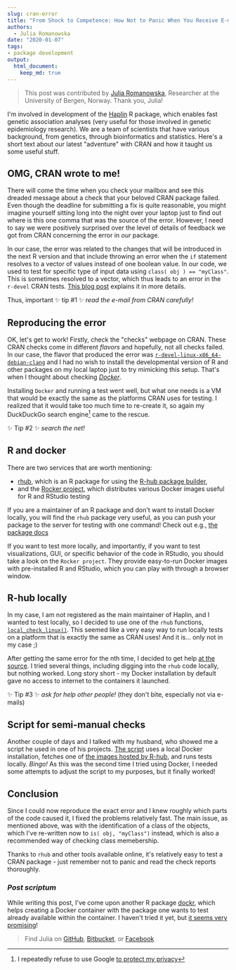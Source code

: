 ```yaml
---
slug: cran-error
title: "From Shock to Competence: How Not to Panic When You Receive E-mail from CRAN about Failed Checks"
authors:
  - Julia Romanowska
date: "2020-01-07"
tags:
- package development
output: 
  html_document:
    keep_md: true
---
```


> This post was contributed by [Julia Romanowska](https://jrom.bitbucket.io/homepage/), Researcher at the University of Bergen, Norway. Thank you, Julia!



<!--
  - how we got to know about it
  - raising an issue on bitbucket(?)
  - installing docker and checking the docs
  - searching for R and docker
  - found r-hub and rocker
  - running r-hub - problems
  - figure out where the problem is (docker images didn't have access to the net)
  - creating a script that runs everything manually, using the image provided by rhub
-->

I'm involved in development of the [Haplin](https://folk.uib.no/gjessing/genetics/software/haplin) R package, which enables fast genetic association analyses (very useful for those involved in genetic epidemiology research). We are a team of scientists that have various background, from genetics, through bioinformatics and statistics. Here's a short text about our latest "adventure" with CRAN and how it taught us some useful stuff.

## OMG, CRAN wrote to me!

There will come the time when you check your mailbox and see this dreaded message about a check that your beloved CRAN package failed. Even though the deadline for submitting a fix is quite reasonable, you might imagine yourself sitting long into the night over your laptop just to find out where is this one comma that was the source of the error. However, I need to say we were positively surprised over the level of details of feedback we got from CRAN concerning the error in _our_ package.

In our case, the error was related to the changes that will be introduced in the next R version and that include throwing an error when the ``if`` statement resolves to a vector of values instead of one boolean value. In our code, we used to test for specific type of input data using ``class( obj ) == "myClass"``. This is sometimes resolved to a vector, which thus leads to an error in the `r-devel` CRAN tests. [This blog post](https://developer.r-project.org/Blog/public/2019/11/09/when-you-think-class.-think-again/index.html) explains it in more details.

Thus, important :sparkles: tip \#1 :sparkles: *read the e-mail from CRAN carefully!*

## Reproducing the error

OK, let's get to work! Firstly, check the "checks" webpage on CRAN. These CRAN checks come in different _flavors_ and hopefully, not all checks failed. In our case, the flavor that produced the error was [`r-devel-linux-x86_64-debian-clang`](https://blog.r-hub.io/2019/04/25/r-devel-linux-x86-64-debian-clang/) and I had no wish to install the developmental version of R and other packages on my local laptop just to try mimicking this setup. That's when I thought about checking [*Docker*](https://www.docker.com/).

Installing `Docker` and running a test went well, but what one needs is a VM that would be exactly the same as the platforms CRAN uses for testing. I realized that it would take too much time to re-create it, so again my DuckDuckGo search engine[^1] came to the rescue.

:sparkles: Tip \#2 :sparkles: *search the net!*

## R and docker

<!-- r-hub and rocker - which is good for what -->
There are two services that are worth mentioning:

- [rhub](https://r-hub.github.io/rhub/), which is an R package for using the [R-hub package builder](https://docs.r-hub.io/#package-builder),
- and the [Rocker project](https://www.rocker-project.org/), which distributes various Docker images useful for R and RStudio testing

If you are a maintainer of an R package and don't want to install Docker locally, you will find the `rhub` package very useful, as you can push your package to the server for testing with one command! Check out e.g., [the package docs](https://r-hub.github.io/rhub/)

If you want to test more locally, and importantly, if you want to test visualizations, GUI, or specific behavior of the code in RStudio, you should take a look on the `Rocker project`. They provide easy-to-run Docker images with pre-installed R and RStudio, which you can play with through a browser window.

## R-hub locally

In my case, I am not registered as the main maintainer of Haplin, and I wanted to test locally, so I decided to use one of the `rhub` functions, [`local_check_linux()`](https://r-hub.github.io/rhub/reference/local_check_linux.html). This seemed like a very easy way to run locally tests on a platform that is exactly the same as CRAN uses! And it is... only not in my case ;)

After getting the same error for the nth time, I decided to get help [at the source](https://github.com/r-hub/rhub/issues/322). I tried several things, including digging into the `rhub` code locally, but nothing worked. Long story short - my Docker installation by default gave no access to internet to the containers it launched.

:sparkles: Tip \#3 :sparkles: *ask for help other people!* (they don't bite, especially not via e-mails)

## Script for semi-manual checks

Another couple of days and I talked with my husband, who showed me a script he used in one of his projects. [The script](https://bitbucket.org/Grantlab/bio3d/src/master/ver_devel/util/run_dockercheck.sh) uses a local Docker installation, fetches one of [the images hosted by R-hub](https://github.com/r-hub/rhub-linux-builders#rhub-linux-builders), and runs tests locally. *Bingo!* As this was the second time I tried using Docker, I needed some attempts to adjust the script to my purposes, but it finally worked!


## Conclusion

Since I could now reproduce the exact error and I knew roughly which parts of the code caused it, I fixed the problems relatively fast. The main issue, as mentioned above, was with the identification of a class of the objects, which I've re-written now to ``is( obj, "myClass")`` instead, which is also a recommended way of checking class memebership.

Thanks to `rhub` and other tools available online, it's relatively easy to test a CRAN package - just remember not to panic and read the check reports thoroughly.


### _Post scriptum_

While writing this post, I've come upon another R package [dockr](https://cran.r-project.org/package=dockr), which helps creating a Docker container with the package one wants to test already available within the container. I haven't tried it yet, but [it seems very promising](http://smaakage85.netlify.com/2019/12/21/dockr-easy-containerization-for-r/)!


> Find Julia on [GitHub](https://github.com/jromanowska), [Bitbucket](https://bitbucket.org/jrom/profile/repositories), or [Facebook](https://www.facebook.com/julia.romanowska.733)


[^1]: I repeatedly refuse to use Google [to protect my privacy](https://spreadprivacy.com/how-to-remove-google/)
